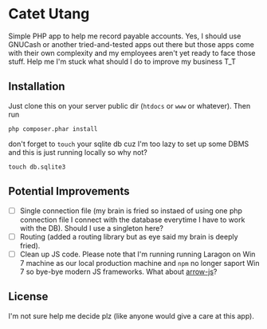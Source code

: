 # Catet Utang

Simple PHP app to help me record payable accounts. Yes, I should use GNUCash or another tried-and-tested apps out there but those apps come with their own complexity and my employees aren't yet ready to face those stuff. Help me I'm stuck what should I do to improve my business T_T

## Installation
Just clone this on your server public dir (`htdocs` or `www` or whatever).
Then run
```
php composer.phar install
```
don't forget to `touch` your sqlite db cuz I'm too lazy to set up some DBMS and this is just running locally so why not?
```
touch db.sqlite3
```

## Potential Improvements
- [  ] Single connection file (my brain is fried so instaed of using one php connection file I connect with the database everytime I have to work with the DB). Should I use a singleton here?
- [  ] Routing (added a routing library but as eye said my brain is deeply fried).
- [  ] Clean up JS code. Please note that I'm running running Laragon on Win 7 machine as our local production machine and `npm` no longer saport Win 7 so bye-bye modern JS frameworks. What about [arrow-js](https://www.arrow-js.com/)?

## License
I'm not sure help me decide plz (like anyone would give a care at this app).
